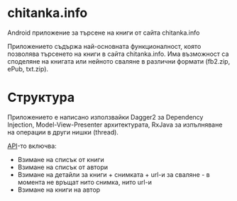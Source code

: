 # chitanka.info

Android приложение за търсене на книги от сайта chitanka.info

Приложението съдържа най-основната функционалност, която позволява търсенето на книги в сайта chitanka.info. 
Има възможност са споделяне на книгата или нейното сваляне в различни формати (fb2.zip, ePub, txt.zip).

# Структура

Приложението е написано използвайки Dagger2 за Dependency Injection, Model-View-Presenter архитектурата, RxJava за изпълняване на операции в други нишки (thread).

[API](http://chitanka.info/api)-то включва:
 * Взимане на списък от книги
 * Взимане на списък от автори
 * Взимане на детайли за книги + снимката + url-и за сваляне - в момента не връщат нито снимка, нито url-и
 * Взимане на книги на автор



